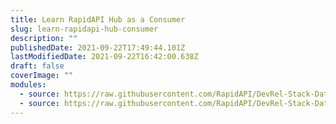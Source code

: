 ```yaml
---
title: Learn RapidAPI Hub as a Consumer
slug: learn-rapidapi-hub-consumer
description: ""
publishedDate: 2021-09-22T17:49:44.101Z
lastModifiedDate: 2021-09-22T16:42:00.638Z
draft: false
coverImage: ""
modules:
  - source: https://raw.githubusercontent.com/RapidAPI/DevRel-Stack-Data/improve/update-learn-content/learn/courses/learn-rapidapi-hub-consumer/modules/introduction/01-introduction.md
  - source: https://raw.githubusercontent.com/RapidAPI/DevRel-Stack-Data/improve/update-learn-content/learn/courses/learn-rapidapi-hub-consumer/modules/rapidapi-hub/01-how-can-you-use-rapidapi-hub.md
---
```

